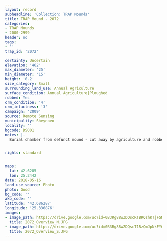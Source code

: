 ```yaml
---
layout: record
subheadline: 'Collection: TRAP Mounds'
title: TRAP Mound - 2072
categories:
- TRAP Mounds
- 2000-2999
header: no
tags:
- ''
trap_id: '2072'

certainty: Uncertain
elevation: '462'
max_diameter: '25'
min_diameter: '15'
height: '0.2'
size_category: Small
surrounding_land_use: Annual Agriculture
surface_condition: Annual Agriculture|Ploughed
robbed: Yes
crm_condition: '4'
crm_intactness: '3'
campaign: '2009'
source: Remote Sensing
municipality: Sheynovo
locality: ''
bgcode: DS001
notes: |-
  Burial chamber from defunct mound - cut away by agriculture and robbed / or part of the house ?.


rights: standard


maps:
  lat: 42.6285
  lon: 25.2442
date: 2018-05-16
land_use_source: Photo
photo: Good
bg_code: ''
akb_code: ''
latitude: '42.686287'
longitude: '25.336876'
images:
- image_path: https://drive.google.com/uc?id=0B3Rg88wZDQscRTBRQzhKTjFSNHM
  title: 2072_Overview_N.JPG
- image_path: https://drive.google.com/uc?id=0B3Rg88wZDQscT1RzQmJpNkFYOGc
  title: 2072_Overview_S.JPG
---
```

